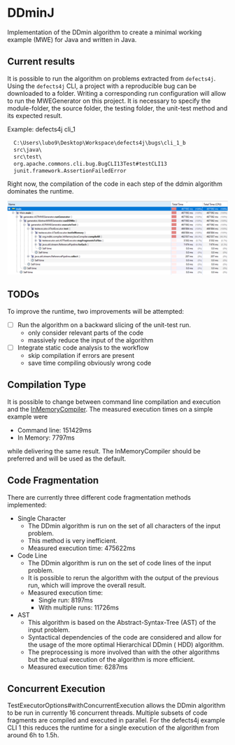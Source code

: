 # DDminJ

Implementation of the DDmin algorithm to create a minimal working example (MWE) for Java and written in Java.

## Current results

It is possible to run the algorithm on problems extracted from `defects4j`. 
Using the `defects4j` CLI, a project with a reproducible bug can be downloaded to a folder.
Writing a corresponding run configuration will allow to run the MWEGenerator on this project. 
It is necessary to specify the module-folder, the source folder, the testing folder, the unit-test method and its expected result.

Example: defects4j cli_1
``` 
  C:\Users\lubo9\Desktop\Workspace\defects4j\bugs\cli_1_b
  src\java\
  src\test\
  org.apache.commons.cli.bug.BugCLI13Test#testCLI13
  junit.framework.AssertionFailedError
```

Right now, the compilation of the code in each step of the ddmin algorithm dominates the runtime.

![](images/cpu_sample.png)

## TODOs

To improve the runtime, two improvements will be attempted:

- [ ] Run the algorithm on a backward slicing of the unit-test run.
  - only consider relevant parts of the code
  - massively reduce the input of the algorithm
- [ ] Integrate static code analysis to the workflow
  - skip compilation if errors are present
  - save time compiling obviously wrong code

## Compilation Type

It is possible to change between command line compilation and execution and the [InMemoryCompiler](https://github.com/trung/InMemoryJavaCompiler).
The measured execution times on a simple example were
- Command line: 151429ms
- In Memory: 7797ms

while delivering the same result. The InMemoryCompiler should be preferred and will be used as the default.

## Code Fragmentation 

There are currently three different code fragmentation methods implemented:

- Single Character
  - The DDmin algorithm is run on the set of all characters of the input problem.
  - This method is very inefficient.
  - Measured execution time: 475622ms
- Code Line
  - The DDmin algorithm is run on the set of code lines of the input problem.
  - It is possible to rerun the algorithm with the output of the previous run, which will improve the overall result.
  - Measured execution time:
    - Single run: 8197ms
    - With multiple runs: 11726ms
- AST
  - This algorithm is based on the Abstract-Syntax-Tree (AST) of the input problem.
  - Syntactical dependencies of the code are considered and allow for the usage of the more optimal Hierarchical DDmin (
    HDD) algorithm.
  - The preprocessing is more involved than with the other algorithms but the actual execution of the algorithm is more
    efficient.
  - Measured execution time: 6287ms

## Concurrent Execution

TestExecutorOptions#withConcurrentExecution allows the DDmin algorithm to be run in currently 16 concurrent threads.
Multiple subsets of code fragments are compiled and executed in parallel.
For the defects4j example CLI 1 this reduces the runtime for a single execution of the algorithm from around 6h to 1.5h.